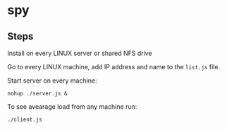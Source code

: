 # spy

## Steps

Install on every LINUX server or shared NFS drive

Go to every LINUX machine, add IP address and name to the `list.js` file.

Start server on every machine:

```
nohup ./server.js &
```

To see avearage load from any machine run:

```
./client.js
```
